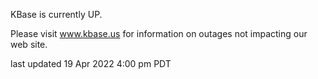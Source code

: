 KBase is currently UP.

Please visit <a href="https://www.kbase.us">www.kbase.us</a> for information on outages not impacting our web site.

last updated 19 Apr 2022 4:00 pm PDT
